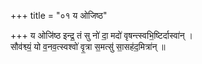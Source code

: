 +++
title = "०१ य ओजिष्ठ"

+++
य ओजि॑ष्ठ इन्द्र॒ तं सु नो॑ दा॒ मदो॑ वृषन्त्स्वभि॒ष्टिर्दास्वा॑न् ।  
सौव॑श्व्यं॒ यो व॒नव॒त्स्वश्वो॑ वृ॒त्रा स॒मत्सु॑ सा॒सह॑द॒मित्रा॑न् ॥